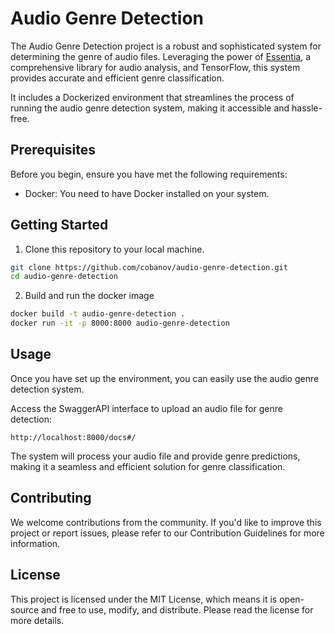 # Audio Genre Detection

The Audio Genre Detection project is a robust and sophisticated system for determining the genre of audio files. Leveraging the power of [Essentia](https://essentia.upf.edu/), a comprehensive library for audio analysis, and TensorFlow, this system provides accurate and efficient genre classification.

It includes a Dockerized environment that streamlines the process of running the audio genre detection system, making it accessible and hassle-free.

## Prerequisites

Before you begin, ensure you have met the following requirements:

- Docker: You need to have Docker installed on your system.

## Getting Started

1. Clone this repository to your local machine.

```bash
git clone https://github.com/cobanov/audio-genre-detection.git
cd audio-genre-detection
```

2. Build and run the docker image

```bash
docker build -t audio-genre-detection .
docker run -it -p 8000:8000 audio-genre-detection
```

## Usage

Once you have set up the environment, you can easily use the audio genre detection system.

Access the SwaggerAPI interface to upload an audio file for genre detection:

```
http://localhost:8000/docs#/
```

The system will process your audio file and provide genre predictions, making it a seamless and efficient solution for genre classification.

## Contributing

We welcome contributions from the community. If you'd like to improve this project or report issues, please refer to our Contribution Guidelines for more information.

## License

This project is licensed under the MIT License, which means it is open-source and free to use, modify, and distribute. Please read the license for more details.
